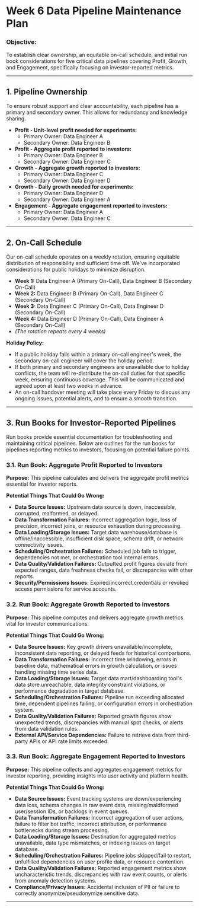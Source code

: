 # Week 6 Data Pipeline Maintenance Plan

### Objective:
To establish clear ownership, an equitable on-call schedule, and initial run book considerations for five critical data pipelines covering Profit, Growth, and Engagement, specifically focusing on investor-reported metrics.

---

## 1. Pipeline Ownership

To ensure robust support and clear accountability, each pipeline has a primary and secondary owner. This allows for redundancy and knowledge sharing.

* **Profit - Unit-level profit needed for experiments:**
    * Primary Owner: Data Engineer A
    * Secondary Owner: Data Engineer B
* **Profit - Aggregate profit reported to investors:**
    * Primary Owner: Data Engineer B
    * Secondary Owner: Data Engineer C
* **Growth - Aggregate growth reported to investors:**
    * Primary Owner: Data Engineer C
    * Secondary Owner: Data Engineer D
* **Growth - Daily growth needed for experiments:**
    * Primary Owner: Data Engineer D
    * Secondary Owner: Data Engineer A
* **Engagement - Aggregate engagement reported to investors:**
    * Primary Owner: Data Engineer A
    * Secondary Owner: Data Engineer C

---

## 2. On-Call Schedule

Our on-call schedule operates on a weekly rotation, ensuring equitable distribution of responsibility and sufficient time off. We've incorporated considerations for public holidays to minimize disruption.

* **Week 1:** Data Engineer A (Primary On-Call), Data Engineer B (Secondary On-Call)
* **Week 2:** Data Engineer B (Primary On-Call), Data Engineer C (Secondary On-Call)
* **Week 3:** Data Engineer C (Primary On-Call), Data Engineer D (Secondary On-Call)
* **Week 4:** Data Engineer D (Primary On-Call), Data Engineer A (Secondary On-Call)
* *(The rotation repeats every 4 weeks)*

**Holiday Policy:**

* If a public holiday falls within a primary on-call engineer's week, the secondary on-call engineer will cover the holiday period.
* If both primary and secondary engineers are unavailable due to holiday conflicts, the team will re-distribute the on-call duties for that specific week, ensuring continuous coverage. This will be communicated and agreed upon at least two weeks in advance.
* An on-call handover meeting will take place every Friday to discuss any ongoing issues, potential alerts, and to ensure a smooth transition.

---

## 3. Run Books for Investor-Reported Pipelines

Run books provide essential documentation for troubleshooting and maintaining critical pipelines. Below are outlines for the run books for pipelines reporting metrics to investors, focusing on potential failure points.

### 3.1. Run Book: Aggregate Profit Reported to Investors

**Purpose:** This pipeline calculates and delivers the aggregate profit metrics essential for investor reports.

**Potential Things That Could Go Wrong:**

* **Data Source Issues:** Upstream data source is down, inaccessible, corrupted, malformed, or delayed.
* **Data Transformation Failures:** Incorrect aggregation logic, loss of precision, incorrect joins, or resource exhaustion during processing.
* **Data Loading/Storage Issues:** Target data warehouse/database is offline/inaccessible, insufficient disk space, schema drift, or network connectivity issues.
* **Scheduling/Orchestration Failures:** Scheduled job fails to trigger, dependencies not met, or orchestration tool internal errors.
* **Data Quality/Validation Failures:** Outputted profit figures deviate from expected ranges, data freshness checks fail, or discrepancies with other reports.
* **Security/Permissions Issues:** Expired/incorrect credentials or revoked access permissions for service accounts.

### 3.2. Run Book: Aggregate Growth Reported to Investors

**Purpose:** This pipeline computes and delivers aggregate growth metrics vital for investor communications.

**Potential Things That Could Go Wrong:**

* **Data Source Issues:** Key growth drivers unavailable/incomplete, inconsistent data reporting, or delayed feeds for historical comparisons.
* **Data Transformation Failures:** Incorrect time windowing, errors in baseline data, mathematical errors in growth calculation, or issues handling missing time series data.
* **Data Loading/Storage Issues:** Target data mart/dashboarding tool's data store unreachable, data integrity constraint violations, or performance degradation in target database.
* **Scheduling/Orchestration Failures:** Pipeline run exceeding allocated time, dependent pipelines failing, or configuration errors in orchestration system.
* **Data Quality/Validation Failures:** Reported growth figures show unexpected trends, discrepancies with manual spot checks, or alerts from data validation rules.
* **External API/Service Dependencies:** Failure to retrieve data from third-party APIs or API rate limits exceeded.

### 3.3. Run Book: Aggregate Engagement Reported to Investors

**Purpose:** This pipeline collects and aggregates engagement metrics for investor reporting, providing insights into user activity and platform health.

**Potential Things That Could Go Wrong:**

* **Data Source Issues:** Event tracking systems are down/experiencing data loss, schema changes in raw event data, missing/maldformed user/session IDs, or backlogs in event queues.
* **Data Transformation Failures:** Incorrect aggregation of user actions, failure to filter bot traffic, incorrect attribution, or performance bottlenecks during stream processing.
* **Data Loading/Storage Issues:** Destination for aggregated metrics unavailable, data type mismatches, or indexing issues on target database.
* **Scheduling/Orchestration Failures:** Pipeline jobs skipped/fail to restart, unfulfilled dependencies on user profile data, or resource contention.
* **Data Quality/Validation Failures:** Reported engagement metrics show uncharacteristic trends, discrepancies with raw event counts, or alerts from anomaly detection systems.
* **Compliance/Privacy Issues:** Accidental inclusion of PII or failure to correctly anonymize/pseudonymize sensitive data.

---

